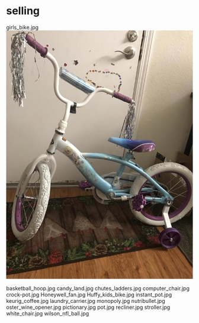 # selling

girls_bike.jpg
![GitHub Logo](girls_bike.jpg)


basketball_hoop.jpg
candy_land.jpg
chutes_ladders.jpg
computer_chair.jpg
crock-pot.jpg
Honeywell_fan.jpg
Huffy_kids_bike.jpg
instant_pot.jpg
keurig_coffee.jpg
laundry_carrier.jpg
monopoly.jpg
nutribullet.jpg
oster_wine_opener.jpg
pictionary.jpg
pot.jpg
recliner.jpg
stroller.jpg
white_chair.jpg
wilson_nfl_ball.jpg

